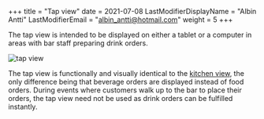 +++
title = "Tap view"
date =  2021-07-08
LastModifierDisplayName = "Albin Antti"
LastModifierEmail = "albin_antti@hotmail.com"
weight = 5
+++

The tap view is intended to be displayed on either a tablet or a computer in areas with bar staff preparing drink orders.

![tap view](/images/ordsys/views/tap.png)

The tap view is functionally and visually identical to the [kitchen view](../kitchen), the only difference being that beverage orders are displayed instead of food orders. During events where customers walk up to the bar to place their orders, the tap view need not be used as drink orders can be fulfilled instantly.
